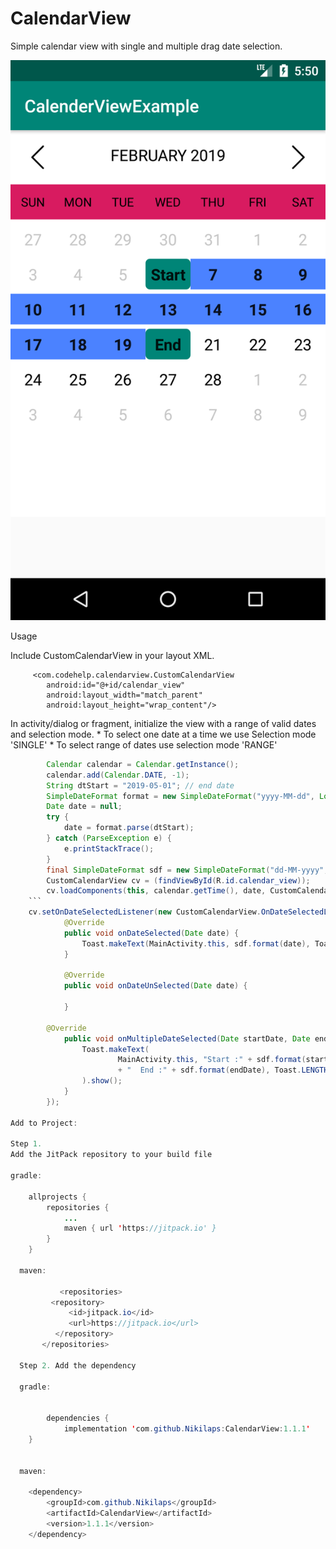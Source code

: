 # CalendarView
Simple calendar view with single and multiple drag date selection.

![alt text](https://github.com/Nikilaps/CalendarView/blob/master/app/Screenshot_1549455614.png)

Usage

Include CustomCalendarView in your layout XML.

         <com.codehelp.calendarview.CustomCalendarView
            android:id="@+id/calendar_view"
            android:layout_width="match_parent"
            android:layout_height="wrap_content"/>

In activity/dialog or fragment, initialize the view with a range of valid dates and selection mode.
      * To select one date at a time we use Selection mode 'SINGLE'
      * To select range of dates use selection mode 'RANGE'
```java
        Calendar calendar = Calendar.getInstance();
        calendar.add(Calendar.DATE, -1);
        String dtStart = "2019-05-01"; // end date
        SimpleDateFormat format = new SimpleDateFormat("yyyy-MM-dd", Locale.getDefault());
        Date date = null;
        try {
            date = format.parse(dtStart);
        } catch (ParseException e) {
            e.printStackTrace();
        }
        final SimpleDateFormat sdf = new SimpleDateFormat("dd-MM-yyyy",  Locale.getDefault());
        CustomCalendarView cv = (findViewById(R.id.calendar_view));
        cv.loadComponents(this, calendar.getTime(), date, CustomCalendarView.SelectionMode.RANGE);
	```
	cv.setOnDateSelectedListener(new CustomCalendarView.OnDateSelectedListener() {
            @Override
            public void onDateSelected(Date date) {
                Toast.makeText(MainActivity.this, sdf.format(date), Toast.LENGTH_SHORT).show();
            }

            @Override
            public void onDateUnSelected(Date date) {

            }
	   
	    @Override
            public void onMultipleDateSelected(Date startDate, Date endDate) {
                Toast.makeText(
                        MainActivity.this, "Start :" + sdf.format(startDate)
                        + "  End :" + sdf.format(endDate), Toast.LENGTH_SHORT
                ).show();
            }
        });

Add to Project:

Step 1.
Add the JitPack repository to your build file

gradle:

	allprojects {
		repositories {
			...
			maven { url 'https://jitpack.io' }
		}
	}
  
  maven:
  
           <repositories>
		 <repository>
		     <id>jitpack.io</id>
		     <url>https://jitpack.io</url>
		  </repository>
	   </repositories>
  
  Step 2. Add the dependency
  
  gradle:
  
  
        dependencies {
	        implementation 'com.github.Nikilaps:CalendarView:1.1.1'
	}
  
  
  maven:
  
    <dependency>
	    <groupId>com.github.Nikilaps</groupId>
	    <artifactId>CalendarView</artifactId>
	    <version>1.1.1</version>
    </dependency>

